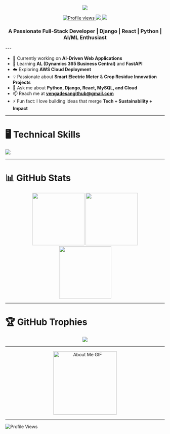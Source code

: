 <!--
**vengadesan-g/vengadesan-g** is a ✨ _special_ ✨ repository because its `README.md` (this file) appears on your GitHub profile.
-->

<p align="center">
  <img src="https://readme-typing-svg.herokuapp.com?color=00BFFF&width=420&height=28&lines=Hi+👋+I'm+Vengadesan+G;Full-Stack+Developer;AI%2FML+%26+Cloud+Enthusiast;Building+Smart+Tech+Solutions;Nice+to+meet+you!&center=true">
<p align="center">
  <a href="https://github.com/vengadesan-g?tab=repositories">
    <img src="https://komarev.com/ghpvc/?username=vengadesan-g&label=Profile%20Views&color=0e75b6&style=flat" alt="Profile views"/>
  </a>
  <a href="mailto:vengadesang@gmail.com">
    <img src="https://img.shields.io/badge/Email-vengadesang%40gmail.com-blue?style=flat-square&logo=gmail"/>
  </a>
  <a href="https://linkedin.com/in/vengadesang">
    <img src="https://img.shields.io/badge/LinkedIn-Vengadesang-blue?style=flat-square&logo=linkedin"/>
  </a>
  <h3 align="center">A Passionate Full-Stack Developer | Django | React | Python | AI/ML Enthusiast</h3>

</p>

</p>
---

- 🔭 Currently working on **AI-Driven Web Applications**  
- 🌱 Learning **AL (Dynamics 365 Business Central)** and **FastAPI**  
- ☁️ Exploring **AWS Cloud Deployment**  
- 💡 Passionate about **Smart Electric Meter** & **Crop Residue Innovation Projects**  
- 💬 Ask me about **Python, Django, React, MySQL, and Cloud**  
- 📫 Reach me at **vengadesangithub@gmail.com**  
- ⚡ Fun fact: I love building ideas that merge **Tech + Sustainability + Impact**  

---

# 🖥️ Technical Skills  
<p align="left">
  <img src="https://skillicons.dev/icons?i=python,django,java,spring,html,css,js,react,mysql,postgresql,git,vscode,postman,aws,linux" />

</p>


---

# 📊 GitHub Stats  
<p align="center">
  <img src="https://github-readme-stats.vercel.app/api/top-langs/?username=vengadesan-g&theme=tokyonight&layout=compact&hide_border=false" height="165">
  <img src="https://github-readme-stats.vercel.app/api?username=vengadesan-g&theme=tokyonight&show_icons=true&hide_border=false&count_private=true" height="165">
  <br/>
  <img src="https://github-readme-streak-stats.herokuapp.com/?user=vengadesan-g&theme=tokyonight&hide_border=false" height="165">
</p>

---

# 🏆 GitHub Trophies  
<p align="center">
  <img src="https://github-profile-trophy.vercel.app/?username=vengadesan-g&theme=onedark&no-frame=false&margin-w=10">
</p>

---

<p align="center">
  <img src="https://github.com/7oSkaaa/7oSkaaa/blob/main/Images/about_me.gif?raw=true" width="200px" alt="About Me GIF">
</p>

---

![Profile Views](https://komarev.com/ghpvc/?username=vengadesan-g&label=Profile%20Views&color=blue&style=flat)
